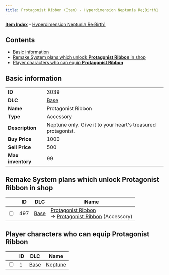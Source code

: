 ```yaml
---
title: Protagonist Ribbon (Item) - Hyperdimension Neptunia Re;Birth1
---
```


[**Item Index**](/neptunia/rb1/item/index.html) - [Hyperdimension Neptunia Re;Birth1](/neptunia/rb1)

## Contents

- [Basic information](#basic-information)
- [Remake System plans which unlock **Protagonist Ribbon** in shop](#remake-system-plans-which-unlock-protagonist-ribbon-in-shop)
- [Player characters who can equip **Protagonist Ribbon**](#player-characters-who-can-equip-protagonist-ribbon)
## Basic information

|   |   |
| -- | -- |
| **ID** | 3039 |
| **DLC** | [Base](/neptunia/rb1/dlc/1-base.html) |
| **Name** | Protagonist Ribbon |
| **Type** | Accessory |
| **Description** | Neptune only. Give it to your heart's treasured protagonist. |
| **Buy Price** | 1000 |
| **Sell Price** | 500 |
| **Max inventory** | 99 |


## Remake System plans which unlock **Protagonist Ribbon** in shop

|    | ID | DLC | Name |
| -- | -- | --- | ---- |
| <input type="checkbox" id="rb1-remake-1-497" class="trackbox" /> | 497 | [Base](/neptunia/rb1/dlc/1-base.html) | [Protagonist Ribbon](/neptunia/rb1/remake/1-497-protagonist-ribbon.html)<br /> → [Protagonist Ribbon](/neptunia/rb1/item/1-3039-protagonist-ribbon.html) (Accessory) |


## Player characters who can equip **Protagonist Ribbon**

|    | ID | DLC | Name |
| -- | -- | --- | ---- |
| <input type="checkbox" id="rb1-player-1-1" class="trackbox" /> | 1 | [Base](/neptunia/rb1/dlc/1-base.html) | [Neptune](/neptunia/rb1/player/1-1-neptune.html) |
